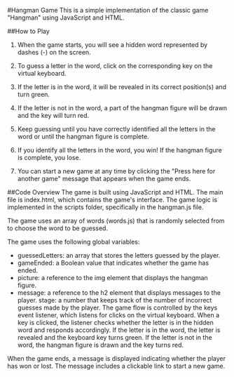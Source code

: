 #Hangman Game
This is a simple implementation of the classic game "Hangman" using JavaScript and HTML.

##How to Play
1. When the game starts, you will see a hidden word represented by dashes (-) on the screen.

2. To guess a letter in the word, click on the corresponding key on the virtual keyboard.

3. If the letter is in the word, it will be revealed in its correct position(s) and turn green.

4. If the letter is not in the word, a part of the hangman figure will be drawn and the key will turn red.

5. Keep guessing until you have correctly identified all the letters in the word or until the hangman figure is complete.

6. If you identify all the letters in the word, you win! If the hangman figure is complete, you lose.

7. You can start a new game at any time by clicking the "Press here for another game" message that appears when the game ends.

##Code Overview
The game is built using JavaScript and HTML. The main file is index.html, which contains the game's interface. The game logic is implemented in the scripts folder, specifically in the hangman.js file.

The game uses an array of words (words.js) that is randomly selected from to choose the word to be guessed.

The game uses the following global variables:

* guessedLetters: an array that stores the letters guessed by the player.
* gameEnded: a Boolean value that indicates whether the game has ended.
* picture: a reference to the img element that displays the hangman figure.
* message: a reference to the h2 element that displays messages to the player.
stage: a number that keeps track of the number of incorrect guesses made by the player.
The game flow is controlled by the keys event listener, which listens for clicks on the virtual keyboard. When a key is clicked, the listener checks whether the letter is in the hidden word and responds accordingly. If the letter is in the word, the letter is revealed and the keyboard key turns green. If the letter is not in the word, the hangman figure is drawn and the key turns red.

When the game ends, a message is displayed indicating whether the player has won or lost. The message includes a clickable link to start a new game.